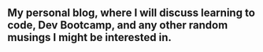 
## My personal blog, where I will discuss learning to code, Dev Bootcamp, and any other random musings I might be interested in. 
